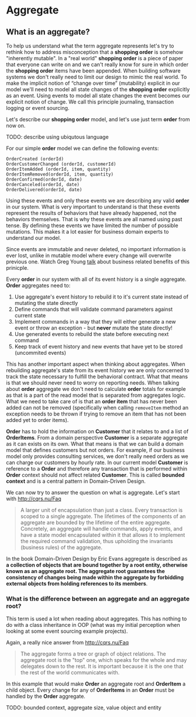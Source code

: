 # Aggregate

## What is an aggregate?

To help us understand what the term aggregate represents let's try to rethink how to address misconception that a <b>shopping order</b> is somehow "inherently mutable". In a "real world" <b>shopping order</b> is a piece of paper that everyone can write on and we can't really know for sure in which order the <b>shopping order</b> items have been appended. When building software systems we don't really need to limit our design to mimic the real world.
To make the implicit notion of “change over time” (mutability) explicit in our model we'll need to model all state changes of the <b>shopping order</b> explicitly as an event. Using events to model all state changes the event becomes our explicit notion of change. We call this principle journaling, transaction logging or event sourcing.

Let's describe our <b>shopping order</b> model, and let's use just term <b>order</b> from now on.

TODO: describe using ubiqutous language

For our simple <b>order</b> model we can define the following events:

```
OrderCreated (orderId)
OrderCustomerChanged (orderId, customerId)
OrderItemAdded (orderId, item, quantity)
OrderItemRemoved(orderId, item, quantity)
OrderConfirmed(orderId, date)
OrderCanceled(orderId, date)
OrderDelivered(orderId, date)
```

Using these events and only these events we are describing any valid <b>order</b> in our system. What is very important to understand is that these events represent the results of behaviors that have already happened, not the behaviors themselves. That is why these events are all named using past tense. By defining these events we have limited the number of possible mutations. This makes it a lot easier for business domain experts to understand our model.

Since events are immutable and never deleted, no important information is ever lost, unlike in mutable model where every change will overwrite previous one.
Watch Greg Young [talk](https://skillsmatter.com/skillscasts/1354-greg-young-cqrs-event-sourcing-the-business-perspective) about business related benefits of this prinicple.

Every <b>order</b> in our system with all of its event history is a single aggregate. <b>Order</b> aggregates need to:

  1. Use aggregate's event history to rebuild it to it's current state instead of mutating the state directly
  2. Define commands that will validate command parameters against current state
  3. Implement commands in a way that they will either generate a new event or throw an exception - but <b>never</b> mutate the state directly!
  4. Use generated events to rebuild the state before executing next command
  5. Keep track of event history and new events that have yet to be stored (uncommited events)

This has another important aspect when thinking about aggregates. When rebuilding aggregate's state from its event history we are only concerned to track the state necessary to fulfill the behavioral contract. What that means is that we should never need to worry on reporting needs. When talking about <b>order</b> aggregate we don't need to calculate <b>order</b> totals for example as that is a part of the read model that is separated from aggregates logic. What we need to take care of is that an <b>order item</b> that has never been added can not be removed (specifically when calling `removeItem` method an exception needs to be thrown if trying to remove an item that has not been added yet to order items).

<b>Order</b> has to hold the information on <b>Customer</b> that it relates to and a list of <b>OrderItems</b>. From a domain perspective <b>Customer</b> is a separate aggregate as it can exists on its own. What that means is that we can build a domain model that defines customers but not orders. For example, if our business model only provides consulting services, we don't really need orders as we can charge our customers by hourly rate. In our current model <b>Customer</b> is reference to a <b>Order</b> and therefore any transaction that is performed within <b>Order</b> context should not affect related <b>Customer</b>.
This is called <b>bounded context</b> and is a central pattern in Domain-Driven Design.

We can now try to answer the question on what is aggregate. Let's start with http://cqrs.nu/Faq

> A larger unit of encapsulation than just a class. Every transaction is scoped to a single aggregate. The lifetimes of the components of an aggregate are bounded by the lifetime of the entire aggregate.
> Concretely, an aggregate will handle commands, apply events, and have a state model encapsulated within it that allows it to implement the required command validation, thus upholding the invariants (business rules) of the aggregate.

In the book Domain-Driven Design by Eric Evans aggregate is described as **a collection of objects that are bound together by a root entity, otherwise known as an aggregate root. The aggregate root guarantees the consistency of changes being made within the aggregate by forbidding external objects from holding references to its members**.

### What is the difference between an aggregate and an aggregate root?

This term is used a lot when reading about aggregates. This has nothing to do with a class inheritance in OOP (what was my initial perception when looking at some event sourcing example projects).

Again, a really nice answer from http://cqrs.nu/Faq

> The aggregate forms a tree or graph of object relations. The aggregate root is the "top" one, which speaks for the whole and may delegates down to the rest. It is important because it is the one that the rest of the world communicates with.

In this example that would make <b>Order</b> an aggregate root and <b>OrderItem</b> a child object. Every change for any of <b>OrderItems</b> in an <b>Order</b> must be handled by the <b>Order</b> aggregate.

TODO: bounded context, aggregate size, value object and entity